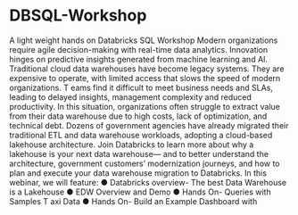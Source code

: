 # DBSQL-Workshop
A light weight hands on Databricks SQL Workshop
Modern organizations require agile decision-making
with real-time data analytics. Innovation hinges on
predictive insights generated from machine
learning and AI.
Traditional cloud data warehouses have
become legacy systems. They are expensive to
operate, with limited access that slows the speed
of modern organizations. T eams find it
difficult to meet business needs and SLAs,
leading to delayed insights, management
complexity and reduced productivity. In this
situation, organizations often struggle to extract
value from their data warehouse due to high
costs, lack of optimization, and technical debt.
Dozens of government agencies have already
migrated their traditional ETL and data
warehouse workloads, adopting a cloud-based
lakehouse architecture. Join Databricks to
learn more about why a lakehouse is your
next data warehouse— and to better
understand the architecture, government
customers’ modernization journeys, and how to
plan and execute your data warehouse
migration to Databricks.
In this webinar, we will feature:
● Databricks overview- The best Data
Warehouse is a Lakehouse
● EDW Overview and Demo
● Hands On- Queries with Samples T axi Data
● Hands On- Build an Example Dashboard with
